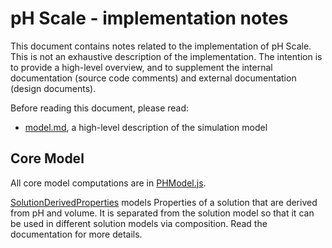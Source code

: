 # pH Scale - implementation notes

This document contains notes related to the implementation of pH Scale. 
This is not an exhaustive description of the implementation.  The intention is 
to provide a high-level overview, and to supplement the internal documentation 
(source code comments) and external documentation (design documents). 

Before reading this document, please read:
* [model.md](https://github.com/phetsims/ph-scale/blob/master/doc/model.md), a high-level description of the simulation model
 
## Core Model

All core model computations are
in [PHModel.js](https://github.com/phetsims/ph-scale/blob/master/js/common/model/PHModel.js).

[SolutionDerivedProperties](https://github.com/phetsims/ph-scale/blob/master/js/common/model/SolutionDerivedProperties.js)
models Properties of a solution that are derived from pH and volume. It is separated from the solution model so that it
can be used in different solution models via composition. Read the documentation for more details.